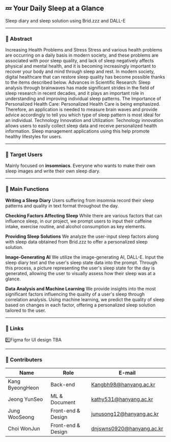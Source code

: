 ## 💤 Your Daily Sleep at a Glance
Sleep diary and sleep solution using Brid.zzz and DALL-E
*****

### 🌆 Abstract
Increasing Health Problems and Stress Stress and various health problems are occurring on a daily basis in modern society, and these problems are associated with poor sleep quality, and lack of sleep negatively affects physical and mental health, and it is becoming increasingly important to recover your body and mind through sleep and rest. In modern society, digital healthcare that can restore sleep quality has become possible thanks to the items described below. Advances in Scientific Research: Sleep analysis through brainwaves has made significant strides in the field of sleep research in recent decades, and it plays an important role in understanding and improving individual sleep patterns. The Importance of Personalized Health Care: Personalized Health Care is being emphasized. Therefore, an application is needed to measure brain waves and provide advice accordingly to tell you which type of sleep pattern is most ideal for an individual. Technology Innovation and Utilization: Technology innovation allows users to easily collect sleep data and receive personalized health information. Sleep management applications using this help promote healthy lifestyles for users.

*****
### 🌆 Target Users
Mainly focused on **insomniacs**.
Everyone who wants to make their own sleep images and write their own sleep diary.

*****
### 🌆 Main Functions
**Writing a Sleep Diary**
Users suffering from insomnia record their sleep patterns and quality in text format throughout the day.

**Checking Factors Affecting Sleep**
While there are various factors that can influence sleep, in our project, we prompt users to input their caffeine intake, exercise routine, and alcohol consumption as key elements.

**Providing Sleep Solutions**
We analyze the user-input sleep factors along with sleep data obtained from Brid.zzz to offer a personalized sleep solution.

**Image-Generating AI**
We utilize the image-generating AI, DALL-E.
Input the sleep diary text and the user's sleep state data into the prompt.
Through this process, a picture representing the user's sleep state for the day is generated, allowing the user to visually assess how their sleep was at a glance.

**Data Analysis and Machine Learning**
We provide insights into the most significant factors influencing the quality of a user's sleep through correlation analysis.
Using machine learning, we predict the quality of sleep based on changes in each factor, offering a personalized sleep solution tailored to the user.

*****
### 🌆 Links
1️⃣Figma for UI design
TBA

*****
### 🌆 Contributers
|**Name**|**Role**|**E-mail**|
|---|---|---|
|Kang ByeongHeon|Back-end|Kangbh98@hanyang.ac.kr|
|Jeong YunSeo|ML & Document|kathy531@hanyang.ac.kr|
|Jung WooSeong|Front-end & Design|junusong12@hanyang.ac.kr|
|Choi WonJun|Front-end & Design|dnjswns0920@hanyang.ac.kr|

<!--
**choijungkang/choijungkang** is a ✨ _special_ ✨ repository because its `README.md` (this file) appears on your GitHub profile.

Here are some ideas to get you started:

- 🔭 I’m currently working on ...
- 🌱 I’m currently learning ...
- 👯 I’m looking to collaborate on ...
- 🤔 I’m looking for help with ...
- 💬 Ask me about ...
- 📫 How to reach me: ...
- 😄 Pronouns: ...
- ⚡ Fun fact: ...
-->

